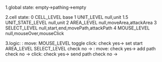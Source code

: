1.global state:
	empty->pathing->empty

2.cell state:
	0 CELL_LEVEL base
	1 UNIT_LEVEL null,unit
	1.5 UNIT_STATE_LEVEL null,unit
	2 AREA_LEVEL null,moveArea,attackArea
	3 SELECT_LEVEL null,start,end,movePath,attackPath
	4 MOUSE_LEVEL null,mouseOver,mouseClick

3.logic:
	<empty>:
		move:
				MOUSE_LEVEL toggle
		click:
			check yes-> set start <pathing>
				AREA_LEVEL
				SELECT_LEVEL
			check no -> <empty>
	<pathing>:
		move:
			check yes-> add path <pathing>
			check no -> <empty>
		click:
			check yes-> send path <empty>
			check no -> <empty>

